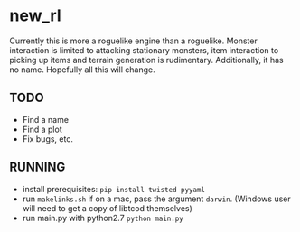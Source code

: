 new_rl
======

Currently this is more a roguelike engine than a roguelike.  Monster
interaction is limited to attacking stationary monsters, item interaction to
picking up items and terrain generation is rudimentary. Additionally, it has
no name.  Hopefully all this will change.

TODO
----

- Find a name
- Find a plot
- Fix bugs, etc.

RUNNING
-------

- install prerequisites: `pip install twisted pyyaml`
- run `makelinks.sh` if on a mac, pass the argument `darwin`. (Windows user will need to get a copy of libtcod themselves)
- run main.py with python2.7 `python main.py`
